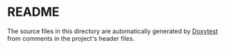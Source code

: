 # README

The source files in this directory are automatically generated by [Doxytest] from comments in the project's header files.

[Doxytest]: https://nessan.github.io/doxytest/
